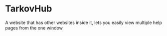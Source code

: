 # TarkovHub
A website that has other websites inside it, lets you easily view multiple help pages from the one window
